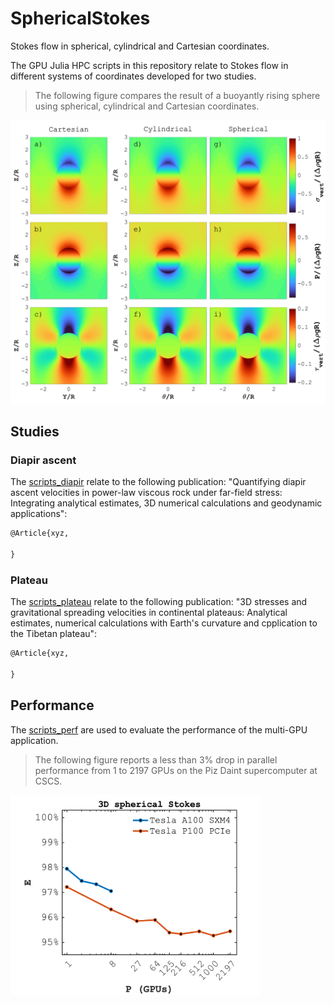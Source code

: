 # SphericalStokes


Stokes flow in spherical, cylindrical and Cartesian coordinates.

The GPU Julia HPC scripts in this repository relate to Stokes flow in different systems of coordinates developed for two studies.

> The following figure compares the result of a buoyantly rising sphere using spherical, cylindrical and Cartesian coordinates.

<img src="docs/fig_compare.png" alt="Rising sphere" width="600">

## Studies
### Diapir ascent
The [scripts_diapir](scripts_diapir) relate to the following publication: "Quantifying diapir ascent velocities in power-law viscous rock under far-field stress: Integrating analytical estimates, 3D numerical calculations and geodynamic applications":
```tex
@Article{xyz,

}
```

### Plateau
The [scripts_plateau](scripts_plateau) relate to the following publication: "3D stresses and gravitational spreading velocities in continental plateaus: Analytical estimates, numerical calculations with Earth's curvature and cpplication to the Tibetan plateau":
```tex
@Article{xyz,

}
```

## Performance
The [scripts_perf](scripts_perf) are used to evaluate the performance of the multi-GPU application.

> The following figure reports a less than 3% drop in parallel performance from 1 to 2197 GPUs on the Piz Daint supercomputer at CSCS.

<img src="docs/fig_parperf3D.png" alt="Parallel efficiency" width="400">
